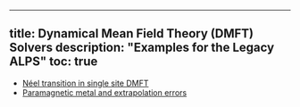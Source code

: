 
---
title: Dynamical Mean Field Theory (DMFT) Solvers
description: "Examples for the Legacy ALPS"
toc: true
---

- [Néel transition in single site DMFT](neel)
- [Paramagnetic metal and extrapolation errors](paramagnetic)









